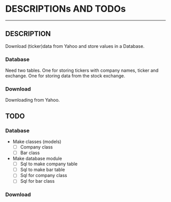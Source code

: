 # DESCRIPTIONs AND TODOs
---

## DESCRIPTION
Download (ticker)data from Yahoo and store values in a Database.

### Database
Need two tables. 
One for storing tickers with company names, ticker and exchange.
One for storing data from the stock exchange.

### Download
Downloading from Yahoo.

## TODO
### Database
* Make classes (models)
    - [ ] Company class
    - [ ] Bar class
* Make database module
    - [ ] Sql to make company table
    - [ ] Sql to make bar table
    - [ ] Sql for company class
    - [ ] Sql for bar class

### Download